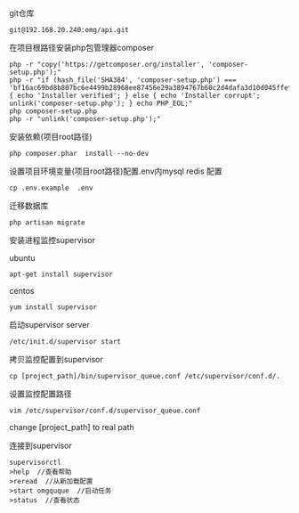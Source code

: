 git仓库
```
git@192.168.20.240:omg/api.git
```

在项目根路径安装php包管理器composer

```
php -r "copy('https://getcomposer.org/installer', 'composer-setup.php');"
php -r "if (hash_file('SHA384', 'composer-setup.php') === 'bf16ac69bd8b807bc6e4499b28968ee87456e29a3894767b60c2d4dafa3d10d045ffef2aeb2e78827fa5f024fbe93ca2') { echo 'Installer verified'; } else { echo 'Installer corrupt'; unlink('composer-setup.php'); } echo PHP_EOL;"
php composer-setup.php
php -r "unlink('composer-setup.php');"
```

安装依赖(项目root路径)
```
php composer.phar  install --no-dev
```

设置项目环境变量(项目root路径)配置.env内mysql redis 配置
```
cp .env.example  .env
```

迁移数据库

```
php artisan migrate
```
安装进程监控supervisor

ubuntu
```
apt-get install supervisor
```
centos 
```
yum install supervisor
```

启动supervisor server

```
/etc/init.d/supervisor start
```

拷贝监控配置到supervisor

```
cp [project_path]/bin/supervisor_queue.conf /etc/supervisor/conf.d/.
```

设置监控配置路径

```
vim /etc/supervisor/conf.d/supervisor_queue.conf
```
change [project_path] to real path

连接到supervisor
```
supervisorctl 
>help  //查看帮助
>reread  //从新加载配置
>start omgquque  //启动任务
>status  //查看状态
```
